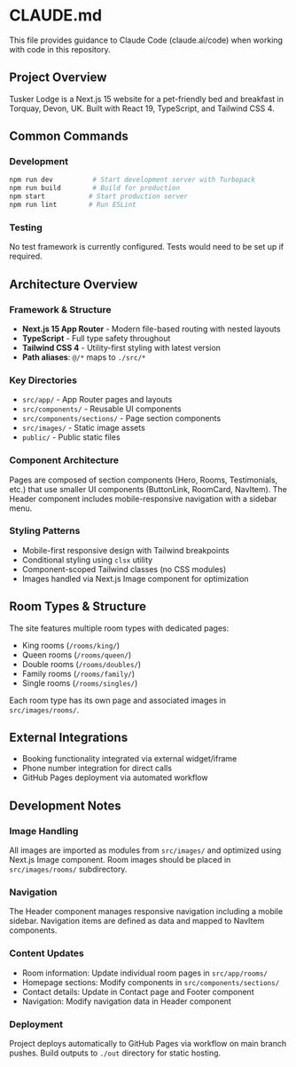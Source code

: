 # CLAUDE.md

This file provides guidance to Claude Code (claude.ai/code) when working with code in this repository.

## Project Overview

Tusker Lodge is a Next.js 15 website for a pet-friendly bed and breakfast in Torquay, Devon, UK. Built with React 19, TypeScript, and Tailwind CSS 4.

## Common Commands

### Development
```bash
npm run dev          # Start development server with Turbopack
npm run build        # Build for production
npm start           # Start production server
npm run lint        # Run ESLint
```

### Testing
No test framework is currently configured. Tests would need to be set up if required.

## Architecture Overview

### Framework & Structure
- **Next.js 15 App Router** - Modern file-based routing with nested layouts
- **TypeScript** - Full type safety throughout
- **Tailwind CSS 4** - Utility-first styling with latest version
- **Path aliases**: `@/*` maps to `./src/*`

### Key Directories
- `src/app/` - App Router pages and layouts
- `src/components/` - Reusable UI components  
- `src/components/sections/` - Page section components
- `src/images/` - Static image assets
- `public/` - Public static files

### Component Architecture
Pages are composed of section components (Hero, Rooms, Testimonials, etc.) that use smaller UI components (ButtonLink, RoomCard, NavItem). The Header component includes mobile-responsive navigation with a sidebar menu.

### Styling Patterns
- Mobile-first responsive design with Tailwind breakpoints
- Conditional styling using `clsx` utility
- Component-scoped Tailwind classes (no CSS modules)
- Images handled via Next.js Image component for optimization

## Room Types & Structure
The site features multiple room types with dedicated pages:
- King rooms (`/rooms/king/`)
- Queen rooms (`/rooms/queen/`)
- Double rooms (`/rooms/doubles/`)
- Family rooms (`/rooms/family/`)
- Single rooms (`/rooms/singles/`)

Each room type has its own page and associated images in `src/images/rooms/`.

## External Integrations
- Booking functionality integrated via external widget/iframe
- Phone number integration for direct calls
- GitHub Pages deployment via automated workflow

## Development Notes

### Image Handling
All images are imported as modules from `src/images/` and optimized using Next.js Image component. Room images should be placed in `src/images/rooms/` subdirectory.

### Navigation
The Header component manages responsive navigation including a mobile sidebar. Navigation items are defined as data and mapped to NavItem components.

### Content Updates
- Room information: Update individual room pages in `src/app/rooms/`
- Homepage sections: Modify components in `src/components/sections/`
- Contact details: Update in Contact page and Footer component
- Navigation: Modify navigation data in Header component

### Deployment
Project deploys automatically to GitHub Pages via workflow on main branch pushes. Build outputs to `./out` directory for static hosting.
